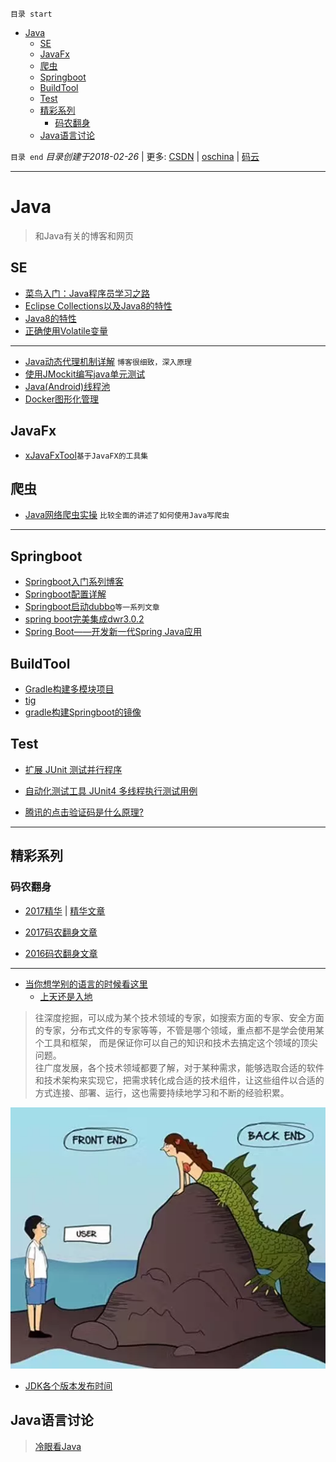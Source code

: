 `目录 start`
 
- [Java](#java)
    - [SE](#se)
    - [JavaFx](#javafx)
    - [爬虫](#爬虫)
    - [Springboot](#springboot)
    - [BuildTool](#buildtool)
    - [Test](#test)
    - [精彩系列](#精彩系列)
        - [码农翻身](#码农翻身)
    - [Java语言讨论](#java语言讨论)

`目录 end` *目录创建于2018-02-26* | 更多: [CSDN](http://blog.csdn.net/kcp606) | [oschina](https://my.oschina.net/kcp1104) | [码云](https://gitee.com/kcp1104) 
****************************************
# Java
> 和Java有关的博客和网页  
 
## SE
- [ 菜鸟入门：Java程序员学习之路 ](http://blog.csdn.net/zzp16/article/details/5614588)
- [Eclipse Collections以及Java8的特性](http://www.infoq.com/cn/articles/eclipse-collections?utm_campaign=rightbar_v2&utm_source=infoq&utm_medium=articles_link&utm_content=link_text)
- [Java8的特性](http://www.jb51.net/article/48304.htm)
- [正确使用Volatile变量](https://www.ibm.com/developerworks/cn/java/j-jtp06197.html)

***************
- [Java动态代理机制详解](http://blog.csdn.net/luanlouis/article/details/24589193) `博客很细致，深入原理`
- [使用JMockit编写java单元测试](http://blog.csdn.net/chjttony/article/details/17838693)
- [Java(Android)线程池](http://www.trinea.cn/android/java-android-thread-pool/)
- [Docker图形化管理](http://blog.liuker.cn/index.php/docker/31.html)


## JavaFx
- [xJavaFxTool](https://gitee.com/xwintop/xJavaFxTool)`基于JavaFX的工具集`

## 爬虫
- [Java网络爬虫实操](https://juejin.im/post/5a804b2cf265da4e9c63265b) `比较全面的讲述了如何使用Java写爬虫`

*****
## Springboot
- [Springboot入门系列博客](http://www.cnblogs.com/page12/p/7899380.html)
- [Springboot配置详解](https://segmentfault.com/a/1190000004315890)
- [Springboot启动dubbo](https://coderknock.com/blog/2017/03/01/spring%20boot%E5%90%AF%E5%8A%A8dubbo.html)`等一系列文章`
- [spring boot完美集成dwr3.0.2](http://blog.csdn.net/melody_susan/article/details/78659696)
- [Spring Boot——开发新一代Spring Java应用](https://www.tianmaying.com/tutorial/spring-boot-overview)

## BuildTool
- [Gradle构建多模块项目](http://blog.javachen.com/2015/01/07/build-multi-module-project-with-gradle.html)
- [tig](http://blog.csdn.net/willwcw/article/details/46517331)
- [gradle构建Springboot的镜像](http://www.jianshu.com/p/0dac3ae2a2c9)

## Test
- [扩展 JUnit 测试并行程序](https://www.ibm.com/developerworks/cn/java/j-lo-junit-ext/)
- [自动化测试工具 JUnit4 多线程执行测试用例](https://testerhome.com/topics/2502)

- [腾讯的点击验证码是什么原理?](https://www.zhihu.com/question/40564744)
*****************
## 精彩系列
### 码农翻身
- [2017精华](http://chuansong.me/n/1501046251110) | [精华文章](http://blog.csdn.net/fanpeihua123/article/details/58151161)

- [2017码农翻身文章](https://mp.weixin.qq.com/s?__biz=MzAxOTc0NzExNg==&mid=2665514184&idx=1&sn=3ace64c3a9eba2adf1ef94406e2ebf2b&chksm=80d67c8bb7a1f59d556bd7478626a4674ff07021726f84b4681b41ad7c6dbb4cfcf687dcf00a&scene=21#wechat_redirect)
- [2016码农翻身文章](https://mp.weixin.qq.com/s?__biz=MzAxOTc0NzExNg==&mid=2665513504&idx=1&sn=25dd6420e3056101dd3f6fdaedacaa2a&chksm=80d67a63b7a1f37572a5159ff6f53810467c15c8beec94770e8360c45f45036360d77755ee78&scene=21#wechat_redirect)


*****
- [当你想学别的语言的时候看这里](https://segmentfault.com/q/1010000004701437)
    - [上天还是入地](https://mp.weixin.qq.com/s?__biz=MzAxOTc0NzExNg==&mid=2665513899&idx=1&sn=3cc7e1721c3533e0f83bea906b8e1be5&chksm=80d67be8b7a1f2fe9da014603f0b94e231773a38151d7160c5d210e17de41f67ffe55e03f422&scene=21#wechat_redirect)
> 往深度挖掘，可以成为某个技术领域的专家，如搜索方面的专家、安全方面的专家，分布式文件的专家等等，不管是哪个领域，重点都不是学会使用某个工具和框架， 而是保证你可以自己的知识和技术去搞定这个领域的顶尖问题。  
往广度发展，各个技术领域都要了解，对于某种需求，能够选取合适的软件和技术架构来实现它，把需求转化成合适的技术组件，让这些组件以合适的方式连接、部署、运行，这也需要持续地学习和不断的经验积累。

![前后端](https://raw.githubusercontent.com/Kuangcp/ImageRepos/master/Image/fun/640.webp)

- [JDK各个版本发布时间](http://blog.csdn.net/tanxinwhu/article/details/6969086)

## Java语言讨论
> [冷眼看Java](http://swiftlet.net/archives/2530)